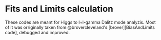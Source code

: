 Fits and Limits calculation
============
These codes are meant for Higgs to l+l-gamma Dalitz mode analyzis.
Most of it was orriginally taken from @brovercleveland's [brover][BiasAndLimits code],
debugged and improved.

[brover]: https://github.com/brovercleveland/BiasAndLimits